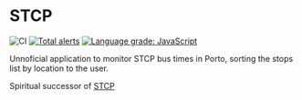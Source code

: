 # STCP

![CI](https://github.com/gregueiras/STCP_2020/workflows/CI/badge.svg)
[![Total alerts](https://img.shields.io/lgtm/alerts/g/gregueiras/STCP_2020.svg?logo=lgtm&logoWidth=18)](https://lgtm.com/projects/g/gregueiras/STCP_2020/alerts/)
[![Language grade: JavaScript](https://img.shields.io/lgtm/grade/javascript/g/gregueiras/STCP_2020.svg?logo=lgtm&logoWidth=18)](https://lgtm.com/projects/g/gregueiras/STCP_2020/context:javascript)


Unnoficial application to monitor STCP bus times in Porto, sorting the stops list by location to the user.




Spiritual successor of [STCP](https://github.com/gregueiras/stcp/settings)
